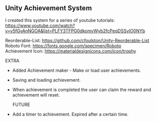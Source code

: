 ## Unity Achievement System  
I created this system for a series of youtube tutorials:  
https://www.youtube.com/watch?v=v5fGyAnNGOA&list=PLFY3TFPG0dkomvWyb2fcPeqDSSvIO0NYb

Reorderable-List: https://github.com/cfoulston/Unity-Reorderable-List  
Roboto Font: https://fonts.google.com/specimen/Roboto  
Achievement Icon: https://materialdesignicons.com/icon/trophy  

EXTRA
- Added Achievement maker - Make or load user achievements.
- Saving and loading achievement.
- When achievement is completed the user can claim the reward and achievement will reset.

  FUTURE
- Add a timer to achievement. Expired after a certain time.
  
